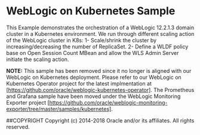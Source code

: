 WebLogic on Kubernetes Sample
=========================================
This Example demonstrates the orchestration of a WebLogic 12.2.1.3 domain cluster in a Kubernetes environment. We run through different scaling action of the WebLogic cluster in K8s:
	1- Scale/shrink  the cluster by increasing/decreasing the number of ReplicaSet.
	2- Define a WLDF policy base on Open Session Count MBean and allow the WLS Admin Server initiate the scaling action.

**NOTE:** This sample has been removed since it no longer is aligned with our WebLogic on Kubernetes deployment. Please refer to our WebLogic on Kubernetes Operator project for the latest implmentation at [https://github.com/oracle/weblogic-kubernetes-operator].  The Prometheus and Grafana sample have been moved under the WebLogic Monitoring Exporter project [https://github.com/oracle/weblogic-monitoring-exporter/tree/master/samples/kubernetes].

##COPYRIGHT
Copyright (c) 2014-2018 Oracle and/or its affiliates. All rights reserved.


